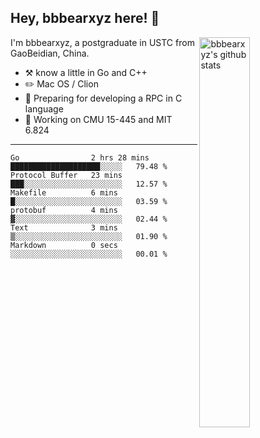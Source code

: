 ## Hey, bbbearxyz here! :wave:

<img align="right" alt="bbbearxyz's github stats" width="40%" src="https://github-readme-stats.vercel.app/api?username=bbbearxyz&show_icons=true">

I'm bbbearxyz, a postgraduate in USTC from GaoBeidian, China.

-   :hammer_and_pick:    know a little in Go and C++
-   :pencil2: Mac OS / Clion
-   :seedling: Preparing for developing a RPC in C language 
-   :thinking: Working on CMU 15-445 and MIT 6.824
---
<!--START_SECTION:waka-->

```text
Go                2 hrs 28 mins   ████████████████████░░░░░   79.48 %
Protocol Buffer   23 mins         ███░░░░░░░░░░░░░░░░░░░░░░   12.57 %
Makefile          6 mins          █░░░░░░░░░░░░░░░░░░░░░░░░   03.59 %
protobuf          4 mins          ▓░░░░░░░░░░░░░░░░░░░░░░░░   02.44 %
Text              3 mins          ▒░░░░░░░░░░░░░░░░░░░░░░░░   01.90 %
Markdown          0 secs          ░░░░░░░░░░░░░░░░░░░░░░░░░   00.01 %
```

<!--END_SECTION:waka-->
